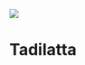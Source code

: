 

![](https://github.com/mel4mi/siber-guvenlik-ziggurat/blob/main/Depo/resimler/block.png)
# Tadilatta
<!--
Notlar:

Kaynaklar:
https://www.mehmetince.net/crypto-101-1-merhaba-exclusive-or-xor/
https://www.youtube.com/watch?v=p__QZIxjHMk&list=PL1H1sBF1VAKU05UWhDDwl38CV4CIk7RLJ
https://www.youtube.com/watch?v=j9xht4K-MBk


lablar:
https://capturetheflag.withgoogle.com/challenges
https://www.csaw.io/csaw19archive










-->
